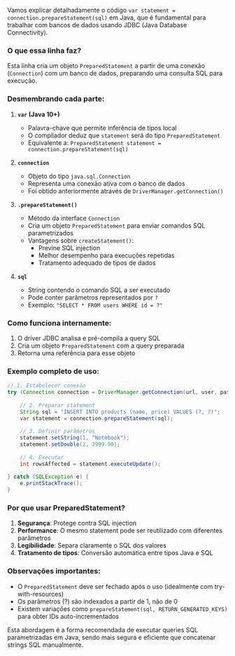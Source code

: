 Vamos explicar detalhadamente o código `var statement = connection.prepareStatement(sql)` em Java, que é fundamental para trabalhar com bancos de dados usando JDBC (Java Database Connectivity).

### O que essa linha faz?
Esta linha cria um objeto `PreparedStatement` a partir de uma conexão (`Connection`) com um banco de dados, preparando uma consulta SQL para execução.

### Desmembrando cada parte:

1. **`var` (Java 10+)**
   - Palavra-chave que permite inferência de tipos local
   - O compilador deduz que `statement` será do tipo `PreparedStatement`
   - Equivalente a: `PreparedStatement statement = connection.prepareStatement(sql)`

2. **`connection`**
   - Objeto do tipo `java.sql.Connection`
   - Representa uma conexão ativa com o banco de dados
   - Foi obtido anteriormente através de `DriverManager.getConnection()`

3. **`.prepareStatement()`**
   - Método da interface `Connection`
   - Cria um objeto `PreparedStatement` para enviar comandos SQL parametrizados
   - Vantagens sobre `createStatement()`:
     * Previne SQL injection
     * Melhor desempenho para execuções repetidas
     * Tratamento adequado de tipos de dados

4. **`sql`**
   - String contendo o comando SQL a ser executado
   - Pode conter parâmetros representados por `?`
   - Exemplo: `"SELECT * FROM users WHERE id = ?"`

### Como funciona internamente:
1. O driver JDBC analisa e pré-compila a query SQL
2. Cria um objeto `PreparedStatement` com a query preparada
3. Retorna uma referência para esse objeto

### Exemplo completo de uso:
```java
// 1. Estabelecer conexão
try (Connection connection = DriverManager.getConnection(url, user, password)) {
    
    // 2. Preparar statement
    String sql = "INSERT INTO products (name, price) VALUES (?, ?)";
    var statement = connection.prepareStatement(sql);
    
    // 3. Definir parâmetros
    statement.setString(1, "Notebook");
    statement.setDouble(2, 2999.90);
    
    // 4. Executar
    int rowsAffected = statement.executeUpdate();
    
} catch (SQLException e) {
    e.printStackTrace();
}
```

### Por que usar PreparedStatement?
1. **Segurança**: Protege contra SQL injection
2. **Performance**: O mesmo statement pode ser reutilizado com diferentes parâmetros
3. **Legibilidade**: Separa claramente o SQL dos valores
4. **Tratamento de tipos**: Conversão automática entre tipos Java e SQL

### Observações importantes:
- O `PreparedStatement` deve ser fechado após o uso (idealmente com try-with-resources)
- Os parâmetros (?) são indexados a partir de 1, não de 0
- Existem variações como `prepareStatement(sql, RETURN_GENERATED_KEYS)` para obter IDs auto-incrementados

Esta abordagem é a forma recomendada de executar queries SQL parametrizadas em Java, sendo mais segura e eficiente que concatenar strings SQL manualmente.
